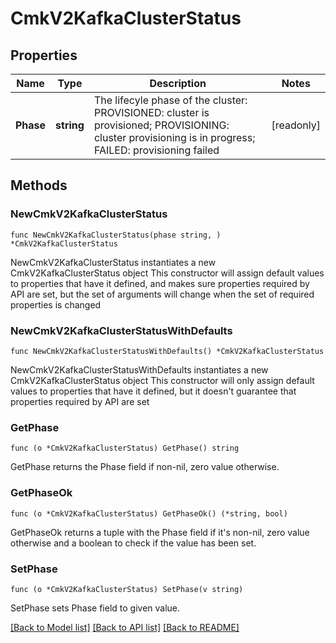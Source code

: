 # CmkV2KafkaClusterStatus

## Properties

Name | Type | Description | Notes
------------ | ------------- | ------------- | -------------
**Phase** | **string** | The lifecyle phase of the cluster:   PROVISIONED:  cluster is provisioned;   PROVISIONING:  cluster provisioning is in progress;   FAILED:  provisioning failed  | [readonly] 

## Methods

### NewCmkV2KafkaClusterStatus

`func NewCmkV2KafkaClusterStatus(phase string, ) *CmkV2KafkaClusterStatus`

NewCmkV2KafkaClusterStatus instantiates a new CmkV2KafkaClusterStatus object
This constructor will assign default values to properties that have it defined,
and makes sure properties required by API are set, but the set of arguments
will change when the set of required properties is changed

### NewCmkV2KafkaClusterStatusWithDefaults

`func NewCmkV2KafkaClusterStatusWithDefaults() *CmkV2KafkaClusterStatus`

NewCmkV2KafkaClusterStatusWithDefaults instantiates a new CmkV2KafkaClusterStatus object
This constructor will only assign default values to properties that have it defined,
but it doesn't guarantee that properties required by API are set

### GetPhase

`func (o *CmkV2KafkaClusterStatus) GetPhase() string`

GetPhase returns the Phase field if non-nil, zero value otherwise.

### GetPhaseOk

`func (o *CmkV2KafkaClusterStatus) GetPhaseOk() (*string, bool)`

GetPhaseOk returns a tuple with the Phase field if it's non-nil, zero value otherwise
and a boolean to check if the value has been set.

### SetPhase

`func (o *CmkV2KafkaClusterStatus) SetPhase(v string)`

SetPhase sets Phase field to given value.



[[Back to Model list]](../README.md#documentation-for-models) [[Back to API list]](../README.md#documentation-for-api-endpoints) [[Back to README]](../README.md)


